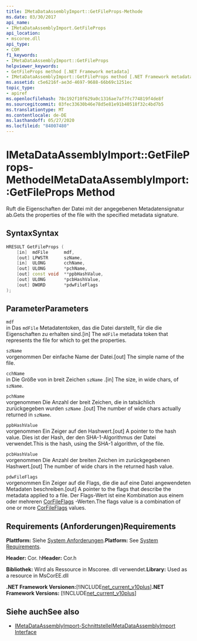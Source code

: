 ```yaml
---
title: IMetaDataAssemblyImport::GetFileProps-Methode
ms.date: 03/30/2017
api_name:
- IMetaDataAssemblyImport.GetFileProps
api_location:
- mscoree.dll
api_type:
- COM
f1_keywords:
- IMetaDataAssemblyImport::GetFileProps
helpviewer_keywords:
- GetFileProps method [.NET Framework metadata]
- IMetaDataAssemblyImport::GetFileProps method [.NET Framework metadata]
ms.assetid: c5e6216f-ae3d-4697-9688-66b69c1251ec
topic_type:
- apiref
ms.openlocfilehash: 78c192f10f629a0c1316ae7af7fc774819f4de8f
ms.sourcegitcommit: 03fec33630b46e78d5e81e91b40518f32c4bd7b5
ms.translationtype: MT
ms.contentlocale: de-DE
ms.lasthandoff: 05/27/2020
ms.locfileid: "84007480"
---
```

# <a name="imetadataassemblyimportgetfileprops-method"></a><span data-ttu-id="36333-102">IMetaDataAssemblyImport::GetFileProps-Methode</span><span class="sxs-lookup"><span data-stu-id="36333-102">IMetaDataAssemblyImport::GetFileProps Method</span></span>
<span data-ttu-id="36333-103">Ruft die Eigenschaften der Datei mit der angegebenen Metadatensignatur ab.</span><span class="sxs-lookup"><span data-stu-id="36333-103">Gets the properties of the file with the specified metadata signature.</span></span>  
  
## <a name="syntax"></a><span data-ttu-id="36333-104">Syntax</span><span class="sxs-lookup"><span data-stu-id="36333-104">Syntax</span></span>  
  
```cpp  
HRESULT GetFileProps (  
    [in]  mdFile      mdf,
    [out] LPWSTR      szName,
    [in]  ULONG       cchName,
    [out] ULONG       *pchName,
    [out] const void  **ppbHashValue,
    [out] ULONG       *pcbHashValue,
    [out] DWORD       *pdwFileFlags  
);  
```  
  
## <a name="parameters"></a><span data-ttu-id="36333-105">Parameter</span><span class="sxs-lookup"><span data-stu-id="36333-105">Parameters</span></span>  
 `mdf`  
 <span data-ttu-id="36333-106">in Das `mdFile` Metadatentoken, das die Datei darstellt, für die die Eigenschaften zu erhalten sind.</span><span class="sxs-lookup"><span data-stu-id="36333-106">[in] The `mdFile` metadata token that represents the file for which to get the properties.</span></span>  
  
 `szName`  
 <span data-ttu-id="36333-107">vorgenommen Der einfache Name der Datei.</span><span class="sxs-lookup"><span data-stu-id="36333-107">[out] The simple name of the file.</span></span>  
  
 `cchName`  
 <span data-ttu-id="36333-108">in Die Größe von in breit Zeichen `szName` .</span><span class="sxs-lookup"><span data-stu-id="36333-108">[in] The size, in wide chars, of `szName`.</span></span>  
  
 `pchName`  
 <span data-ttu-id="36333-109">vorgenommen Die Anzahl der breit Zeichen, die in tatsächlich zurückgegeben wurden `szName` .</span><span class="sxs-lookup"><span data-stu-id="36333-109">[out] The number of wide chars actually returned in `szName`.</span></span>  
  
 `ppbHashValue`  
 <span data-ttu-id="36333-110">vorgenommen Ein Zeiger auf den Hashwert.</span><span class="sxs-lookup"><span data-stu-id="36333-110">[out] A pointer to the hash value.</span></span> <span data-ttu-id="36333-111">Dies ist der Hash, der den SHA-1-Algorithmus der Datei verwendet.</span><span class="sxs-lookup"><span data-stu-id="36333-111">This is the hash, using the SHA-1 algorithm, of the file.</span></span>  
  
 `pcbHashValue`  
 <span data-ttu-id="36333-112">vorgenommen Die Anzahl der breiten Zeichen im zurückgegebenen Hashwert.</span><span class="sxs-lookup"><span data-stu-id="36333-112">[out] The number of wide chars in the returned hash value.</span></span>  
  
 `pdwFileFlags`  
 <span data-ttu-id="36333-113">vorgenommen Ein Zeiger auf die Flags, die die auf eine Datei angewendeten Metadaten beschreiben.</span><span class="sxs-lookup"><span data-stu-id="36333-113">[out] A pointer to the flags that describe the metadata applied to a file.</span></span> <span data-ttu-id="36333-114">Der Flags-Wert ist eine Kombination aus einem oder mehreren [CorFileFlags](corfileflags-enumeration.md) -Werten.</span><span class="sxs-lookup"><span data-stu-id="36333-114">The flags value is a combination of one or more [CorFileFlags](corfileflags-enumeration.md) values.</span></span>  
  
## <a name="requirements"></a><span data-ttu-id="36333-115">Requirements (Anforderungen)</span><span class="sxs-lookup"><span data-stu-id="36333-115">Requirements</span></span>  
 <span data-ttu-id="36333-116">**Plattform:** Siehe [System Anforderungen](../../get-started/system-requirements.md).</span><span class="sxs-lookup"><span data-stu-id="36333-116">**Platform:** See [System Requirements](../../get-started/system-requirements.md).</span></span>  
  
 <span data-ttu-id="36333-117">**Header:** Cor. h</span><span class="sxs-lookup"><span data-stu-id="36333-117">**Header:** Cor.h</span></span>  
  
 <span data-ttu-id="36333-118">**Bibliothek:** Wird als Ressource in Mscoree. dll verwendet.</span><span class="sxs-lookup"><span data-stu-id="36333-118">**Library:** Used as a resource in MsCorEE.dll</span></span>  
  
 <span data-ttu-id="36333-119">**.NET Framework Versionen:**[!INCLUDE[net_current_v10plus](../../../../includes/net-current-v10plus-md.md)]</span><span class="sxs-lookup"><span data-stu-id="36333-119">**.NET Framework Versions:** [!INCLUDE[net_current_v10plus](../../../../includes/net-current-v10plus-md.md)]</span></span>  
  
## <a name="see-also"></a><span data-ttu-id="36333-120">Siehe auch</span><span class="sxs-lookup"><span data-stu-id="36333-120">See also</span></span>

- [<span data-ttu-id="36333-121">IMetaDataAssemblyImport-Schnittstelle</span><span class="sxs-lookup"><span data-stu-id="36333-121">IMetaDataAssemblyImport Interface</span></span>](imetadataassemblyimport-interface.md)
